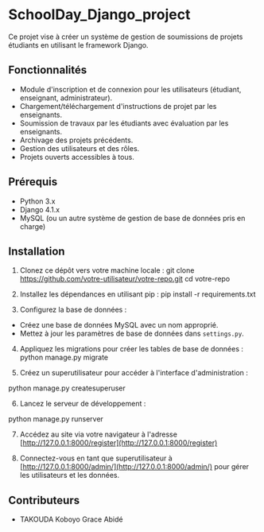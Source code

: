 # SchoolDay_Django_project

Ce projet vise à créer un système de gestion de soumissions de projets étudiants en utilisant le framework Django.

## Fonctionnalités

- Module d'inscription et de connexion pour les utilisateurs (étudiant, enseignant, administrateur).
- Chargement/téléchargement d'instructions de projet par les enseignants.
- Soumission de travaux par les étudiants avec évaluation par les enseignants.
- Archivage des projets précédents.
- Gestion des utilisateurs et des rôles.
- Projets ouverts accessibles à tous.

## Prérequis

- Python 3.x
- Django 4.1.x
- MySQL (ou un autre système de gestion de base de données pris en charge)

## Installation

1. Clonez ce dépôt vers votre machine locale :
   git clone https://github.com/votre-utilisateur/votre-repo.git
   cd votre-repo

2. Installez les dépendances en utilisant pip :
   pip install -r requirements.txt


3. Configurez la base de données :

- Créez une base de données MySQL avec un nom approprié.
- Mettez à jour les paramètres de base de données dans `settings.py`.

4. Appliquez les migrations pour créer les tables de base de données :
   python manage.py migrate

5. Créez un superutilisateur pour accéder à l'interface d'administration :

python manage.py createsuperuser

6. Lancez le serveur de développement :

python manage.py runserver

7. Accédez au site via votre navigateur à l'adresse [http://127.0.0.1:8000/register](http://127.0.0.1:8000/register)

8. Connectez-vous en tant que superutilisateur à [http://127.0.0.1:8000/admin/](http://127.0.0.1:8000/admin/) pour gérer les utilisateurs et les données.

## Contributeurs

- TAKOUDA Koboyo Grace Abidé


